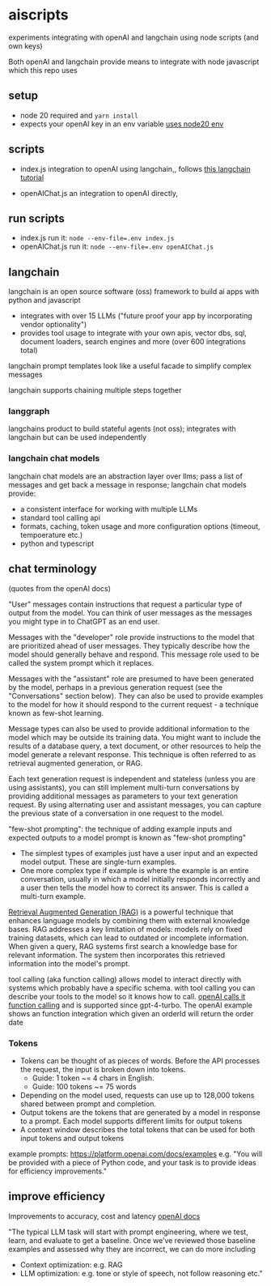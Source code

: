# aiscripts

experiments integrating with openAI and langchain using node scripts (and own keys)

Both openAI and langchain provide means to integrate with node javascript which this repo uses

## setup

- node 20 required and `yarn install`
- expects your openAI key in an env variable [uses node20 env](https://nodejs.org/en/learn/command-line/how-to-read-environment-variables-from-nodejs)

## scripts

- index.js integration to openAI using langchain,, follows [this langchain tutorial](https://js.langchain.com/docs/tutorials/llm_chain/)

- openAIChat.js an integration to openAI directly,

## run scripts

- index.js run it: `node --env-file=.env index.js`
- openAIChat.js run it: `node --env-file=.env openAIChat.js`

## langchain

langchain is an open source software (oss) framework to build ai apps with python and javascript

- integrates with over 15 LLMs ("future proof your app by incorporating vendor optionality")
- provides tool usage to integrate with your own apis, vector dbs, sql, document loaders, search engines and more (over 600 integrations total)

langchain prompt templates look like a useful facade to simplify complex messages

langchain supports chaining multiple steps together

### langgraph

langchains product to build stateful agents (not oss); integrates with langchain but can be used independently

### langchain chat models

langchain chat models are an abstraction layer over llms; pass a list of messages and get back a message in response; langchain chat models provide:

- a consistent interface for working with multiple LLMs
- standard tool calling api
- formats, caching, token usage and more configuration options (timeout, tempoerature etc.)
- python and typescript

## chat terminology

(quotes from the openAI docs)

"User" messages contain instructions that request a particular type of output from the model. You can think of user messages as the messages you might type in to ChatGPT as an end user.

Messages with the "developer" role provide instructions to the model that are prioritized ahead of user messages. They typically describe how the model should generally behave and respond. This message role used to be called the system prompt which it replaces.

Messages with the "assistant" role are presumed to have been generated by the model, perhaps in a previous generation request (see the "Conversations" section below). They can also be used to provide examples to the model for how it should respond to the current request - a technique known as few-shot learning.

Message types can also be used to provide additional information to the model which may be outside its training data. You might want to include the results of a database query, a text document, or other resources to help the model generate a relevant response. This technique is often referred to as retrieval augmented generation, or RAG.

Each text generation request is independent and stateless (unless you are using assistants), you can still implement multi-turn conversations by providing additional messages as parameters to your text generation request. By using alternating user and assistant messages, you can capture the previous state of a conversation in one request to the model.

"few-shot prompting": the technique of adding example inputs and expected outputs to a model prompt is known as "few-shot prompting"

- The simplest types of examples just have a user input and an expected model output. These are single-turn examples.
- One more complex type if example is where the example is an entire conversation, usually in which a model initially responds incorrectly and a user then tells the model how to correct its answer. This is called a multi-turn example.

[Retrieval Augmented Generation (RAG)](https://python.langchain.com/docs/concepts/rag/) is a powerful technique that enhances language models by combining them with external knowledge bases. RAG addresses a key limitation of models: models rely on fixed training datasets, which can lead to outdated or incomplete information. When given a query, RAG systems first search a knowledge base for relevant information. The system then incorporates this retrieved information into the model's prompt.

tool calling (aka function calling) allows model to interact directly with systems which probably have a specific schema. with tool calling you can describe your tools to the model so it knows how to call. [openAI calls it function calling](https://platform.openai.com/docs/guides/function-calling/example-use-cases) and is supported since gpt-4-turbo. The openAI example shows an function integration which given an orderId will return the order date

### Tokens

- Tokens can be thought of as pieces of words. Before the API processes the request, the input is broken down into tokens.
  - Guide: 1 token ~= 4 chars in English.
  - Guide: 100 tokens ~= 75 words
- Depending on the model used, requests can use up to 128,000 tokens shared between prompt and completion.
- Output tokens are the tokens that are generated by a model in response to a prompt. Each model supports different limits for output tokens
- A context window describes the total tokens that can be used for both input tokens and output tokens

example prompts: https://platform.openai.com/docs/examples
e.g. "You will be provided with a piece of Python code, and your task is to provide ideas for efficiency improvements."

## improve efficiency

Improvements to accuracy, cost and latency [openAI docs](https://platform.openai.com/docs/guides/optimizing-llm-accuracy)

"The typical LLM task will start with prompt engineering, where we test, learn, and evaluate to get a baseline. Once we’ve reviewed those baseline examples and assessed why they are incorrect, we can do more including

- Context optimization: e.g. RAG
- LLM optimization: e.g. tone or style of speech, not follow reasoning etc."
